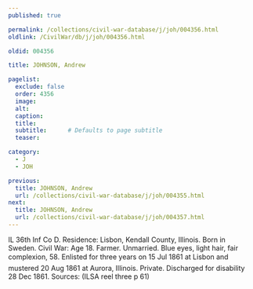 ```yaml
---
published: true

permalink: /collections/civil-war-database/j/joh/004356.html
oldlink: /CivilWar/db/j/joh/004356.html

oldid: 004356

title: JOHNSON, Andrew

pagelist:
  exclude: false
  order: 4356
  image: 
  alt:
  caption:
  title:
  subtitle:      # Defaults to page subtitle
  teaser:

category: 
  - J 
  - JOH

previous:
  title: JOHNSON, Andrew
  url: /collections/civil-war-database/j/joh/004355.html  
next:
  title: JOHNSON, Andrew
  url: /collections/civil-war-database/j/joh/004357.html   
---
```

IL 36th Inf Co D. Residence: Lisbon, Kendall County, Illinois. Born in Sweden. Civil War: Age 18. Farmer. Unmarried. Blue eyes, light hair, fair complexion, 5&#146;8&#148;. Enlisted for three years on 15 Jul 1861 at Lisbon and mustered 20 Aug 1861 at Aurora, Illinois. Private. Discharged for disability 28 Dec 1861. Sources: (ILSA reel three p 61)